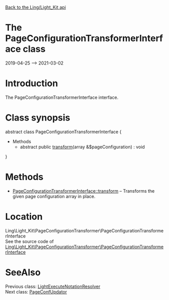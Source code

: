 [Back to the Ling/Light_Kit api](https://github.com/lingtalfi/Light_Kit/blob/master/doc/api/Ling/Light_Kit.md)



The PageConfigurationTransformerInterface class
================
2019-04-25 --> 2021-03-02






Introduction
============

The PageConfigurationTransformerInterface interface.



Class synopsis
==============


abstract class <span class="pl-k">PageConfigurationTransformerInterface</span>  {

- Methods
    - abstract public [transform](https://github.com/lingtalfi/Light_Kit/blob/master/doc/api/Ling/Light_Kit/PageConfigurationTransformer/PageConfigurationTransformerInterface/transform.md)(array &$pageConfiguration) : void

}






Methods
==============

- [PageConfigurationTransformerInterface::transform](https://github.com/lingtalfi/Light_Kit/blob/master/doc/api/Ling/Light_Kit/PageConfigurationTransformer/PageConfigurationTransformerInterface/transform.md) &ndash; Transforms the given page configuration array in place.





Location
=============
Ling\Light_Kit\PageConfigurationTransformer\PageConfigurationTransformerInterface<br>
See the source code of [Ling\Light_Kit\PageConfigurationTransformer\PageConfigurationTransformerInterface](https://github.com/lingtalfi/Light_Kit/blob/master/PageConfigurationTransformer/PageConfigurationTransformerInterface.php)



SeeAlso
==============
Previous class: [LightExecuteNotationResolver](https://github.com/lingtalfi/Light_Kit/blob/master/doc/api/Ling/Light_Kit/PageConfigurationTransformer/LightExecuteNotationResolver.md)<br>Next class: [PageConfUpdator](https://github.com/lingtalfi/Light_Kit/blob/master/doc/api/Ling/Light_Kit/PageConfigurationUpdator/PageConfUpdator.md)<br>
